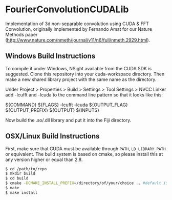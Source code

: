 FourierConvolutionCUDALib
=========================

Implementation of 3d non-separable convolution using CUDA &amp; FFT Convolution, originally implemented by Fernando Amat for our Nature Methods paper (http://www.nature.com/nmeth/journal/v11/n6/full/nmeth.2929.html).

Windows Build Instructions
--------------------------

To compile it under Windows, NSight available from the CUDA SDK is suggested. Clone this repository into your cuda-workspace directory. Then make a new shared library project with the same name as the directory.

Under Project > Properties > Build > Settings > Tool Settings > NVCC Linker add -lcufft and -lcuda to the command line pattern so that it looks like this:

${COMMAND} ${FLAGS} -lcufft -lcuda ${OUTPUT_FLAG} ${OUTPUT_PREFIX} ${OUTPUT} ${INPUTS}

Now build the .so/.dll library and put it into the Fiji directory.

OSX/Linux Build Instructions
----------------------------

First, make sure that CUDA must be available through `PATH`, `LD_LIBRARY_PATH` or equivalent. The build system is based on cmake, so please install this at any version higher or equal than 2.8.

```bash
$ cd /path/to/repo
$ mkdir build
$ cd build
$ cmake -DCMAKE_INSTALL_PREFIX=/directory/of/your/choice .. #default is /usr/bin/ or similar
$ make
$ make install
```


